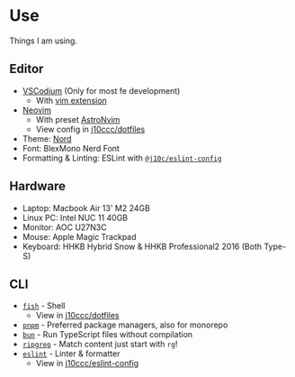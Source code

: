 # Use

Things I am using.

## Editor

- [VSCodium](https://vscodium.com) (Only for most fe development)
	- With [vim extension](https://open-vsx.org/extension/vscodevim/vim)
- [Neovim](https://neovim.io)
	- With preset [AstroNvim](https://astronvim.com)
	- View config in [j10ccc/dotfiles](https://github.com/j10ccc/dotfiles)
- Theme: [Nord](https://www.nordtheme.com)
- Font: BlexMono Nerd Font
- Formatting & Linting: ESLint with [`@j10c/eslint-config`](https://github.com/j10ccc/eslint-config)

## Hardware

- Laptop: Macbook Air 13' M2 24GB
- Linux PC: Intel NUC 11 40GB
- Monitor: AOC U27N3C
- Mouse: Apple Magic Trackpad
- Keyboard: HHKB Hybrid Snow & HHKB Professional2 2016 (Both Type-S)

## CLI

- [`fish`](https://github.com/fish-shell/fish-shell)  - Shell
	-  View in [j10ccc/dotfiles](https://github.com/j10ccc/dotfiles)
- [`pnpm`](https://pnpm.io/) - Preferred package managers, also for monorepo
- [`bun`](https://github.com/oven-sh/bun) - Run TypeScript files without compilation
- [`ripgrep`](https://github.com/BurntSushi/ripgrep) - Match content just start with `rg`!
- [`eslint`](https://eslint.org/) - Linter & formatter
	- View in [j10ccc/eslint-config](https://github.com/j10ccc/eslint-config)
	

